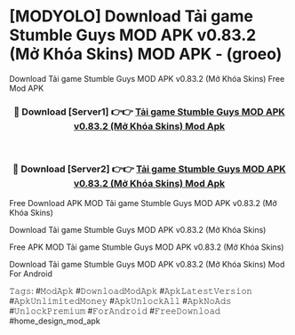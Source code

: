 # [MODYOLO] Download Tải game Stumble Guys MOD APK v0.83.2 (Mở Khóa Skins) MOD APK - (groeo)
Download Tải game Stumble Guys MOD APK v0.83.2 (Mở Khóa Skins) Free Mod APK

<div align="center">
<h3>🔴 Download [Server1] 👉👉 <a href="https://apk-comot.site?title=Tải_game_Stumble_Guys_MOD_APK_v0.83.2_(Mở_Khóa_Skins)">Tải game Stumble Guys MOD APK v0.83.2 (Mở Khóa Skins) Mod Apk</a></h3><br>

<h3>🔴 Download [Server2] 👉👉 <a href="https://apk-comot.site?title=Tải_game_Stumble_Guys_MOD_APK_v0.83.2_(Mở_Khóa_Skins)">Tải game Stumble Guys MOD APK v0.83.2 (Mở Khóa Skins) Mod Apk</a></h3>
</div>


Free Download APK MOD Tải game Stumble Guys MOD APK v0.83.2 (Mở Khóa Skins)

Download Tải game Stumble Guys MOD APK v0.83.2 (Mở Khóa Skins) 

Free APK MOD Tải game Stumble Guys MOD APK v0.83.2 (Mở Khóa Skins) 

Download Tải game Stumble Guys MOD APK v0.83.2 (Mở Khóa Skins) Mod For Android

𝚃𝚊𝚐𝚜: #𝙼𝚘𝚍𝙰𝚙𝚔 #𝙳𝚘𝚠𝚗𝚕𝚘𝚊𝚍𝙼𝚘𝚍𝙰𝚙𝚔 #𝙰𝚙𝚔𝙻𝚊𝚝𝚎𝚜𝚝𝚅𝚎𝚛𝚜𝚒𝚘𝚗 #𝙰𝚙𝚔𝚄𝚗𝚕𝚒𝚖𝚒𝚝𝚎𝚍𝙼𝚘𝚗𝚎𝚢 #𝙰𝚙𝚔𝚄𝚗𝚕𝚘𝚌𝚔𝙰𝚕𝚕 #𝙰𝚙𝚔𝙽𝚘𝙰𝚍𝚜 #𝚄𝚗𝚕𝚘𝚌𝚔𝙿𝚛𝚎𝚖𝚒𝚞𝚖 #𝙵𝚘𝚛𝙰𝚗𝚍𝚛𝚘𝚒𝚍 #𝙵𝚛𝚎𝚎𝙳𝚘𝚠𝚗𝚕𝚘𝚊𝚍 #home_design_mod_apk